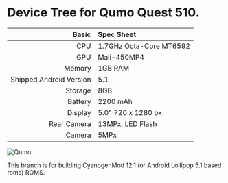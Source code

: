 Device Tree for Qumo Quest 510.
==============

Basic   | Spec Sheet
-------:|:-------------------------
CPU     | 1.7GHz Octa-Core MT6592
GPU     | Mali-450MP4
Memory  | 1GB RAM
Shipped Android Version | 5.1
Storage | 8GB
Battery | 2200 mAh
Display | 5.0" 720 x 1280 px
Rear Camera  | 13MPx, LED Flash
Camera  | 5MPx

![Qumo](http://service.xn----7sbbsxkebmjc1ci3e1b.xn--p1ai/images/qumo_quest_510_black_2.jpg "Qumo Quest 510")

This branch is for building CyanogenMod 12.1 (or Android Lollipop 5.1 based roms) ROMS.

